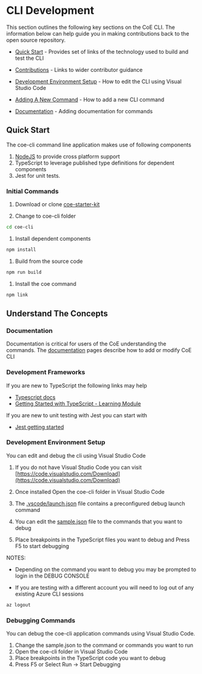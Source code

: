 # CLI Development

This section outlines the following key sections on the CoE CLI. The information below can help guide you in making contributions back to the open source repository.

- [Quick Start](#quick-start) - Provides set of links of the technology used to build and test the CLI

- [Contributions](#contributions) - Links to wider contributor guidance

- [Development Environment Setup](#development-environment-setup) - How to edit the CLI using Visual Studio Code

- [Adding A New Command](./adding-new-command.md) - How to add a new CLI command

- [Documentation](./documentation.md) - Adding documentation for commands

## Quick Start

The coe-cli command line application makes use of following components

1. [NodeJS](https://nodejs.org/en/) to provide cross platform support
1. TypeScript to leverage published type definitions for dependent components
1. Jest for unit tests.

### Initial Commands

1. Download or clone [coe-starter-kit](https://github.com/microsoft/coe-starter-kit)

1. Change to coe-cli folder

```bash
cd coe-cli
```

1. Install dependent components

```bash
npm install
```

1. Build from the source code

```bash
npm run build
```

1. Install the coe command

```bash
npm link
```

## Understand The Concepts

### Documentation

Documentation is critical for users of the CoE understanding the commands. The [documentation](./documentation.md) pages describe how to add or modify CoE CLI

### Development Frameworks

If you are new to TypeScript the following links may help

- [Typescript docs](https://www.typescriptlang.org/docs/)
- [Getting Started with TypeScript - Learning Module](https://docs.microsoft.com/learn/modules/typescript-get-started/)

If you are new to unit testing with Jest you can start with 

- [Jest getting started](https://jestjs.io/docs/getting-started)

### Development Environment Setup

You can edit and debug the cli using Visual Studio Code

1. If you do not have Visual Studio Code you can visit [https://code.visualstudio.com/Download](https://code.visualstudio.com/Download)

1. Once installed Open the coe-cli folder in Visual Studio Code

1. The [.vscode/launch.json](../../.vscode/launch.json) file contains a preconfigured debug launch command

1. You can edit the [sample.json](../../sample.json) file to the commands that you want to debug

1. Place breakpoints in the TypeScript files you want to debug and Press F5 to start debugging

NOTES:

- Depending on the command you want to debug you may be prompted to login in the DEBUG CONSOLE

- If you are testing with a different account you will need to log out of any existing Azure CLI sessions

```bash
az logout

```

### Debugging Commands

You can debug the coe-cli application commands using Visual Studio Code. 

1. Change the sample.json to the command or commands you want to run
1. Open the coe-cli folder in Visual Studio Code
1. Place breakpoints in the TypeScript code you want to debug
1. Press F5 or Select Run -> Start Debugging
